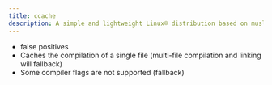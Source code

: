 ```yaml
---
title: ccache
description: A simple and lightweight Linux® distribution based on musl libc and toybox
---
```


- false positives
- Caches the compilation of a single file (multi-file compilation and linking will fallback)
- Some compiler flags are not supported (fallback)
